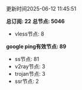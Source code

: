 更新时间2025-06-12 11:45:51

**总订阅: 22**
**总节点: 5046**
- vless节点: 8

**google ping有效节点: 89**
- ss节点: 81
- v2ray节点: 3
- trojan节点: 3
- ssr节点: 2
